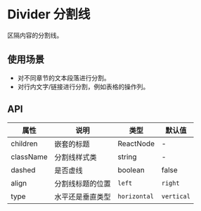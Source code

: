 # Divider 分割线
区隔内容的分割线。

## 使用场景

- 对不同章节的文本段落进行分割。
- 对行内文字/链接进行分割，例如表格的操作列。

## API
属性 | 说明 | 类型 | 默认值
---|---|---|---
children | 嵌套的标题 | ReactNode | -
className | 分割线样式类 | string | -
dashed | 是否虚线 | boolean | false
align | 分割线标题的位置 | `left` | `right` | `center` | `center`
type | 水平还是垂直类型 | `horizontal` | `vertical` | `horizontal`
